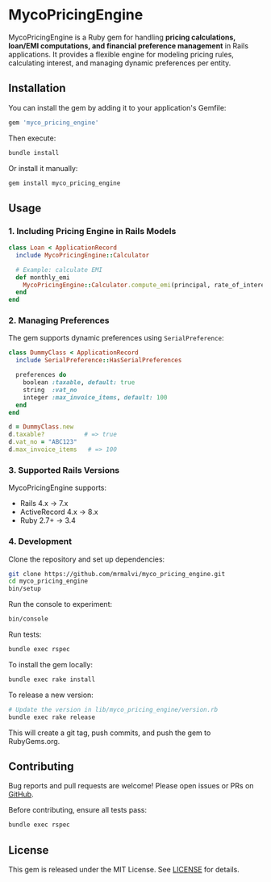 # MycoPricingEngine

MycoPricingEngine is a Ruby gem for handling **pricing calculations, loan/EMI computations, and financial preference management** in Rails applications. It provides a flexible engine for modeling pricing rules, calculating interest, and managing dynamic preferences per entity.

## Installation

You can install the gem by adding it to your application's Gemfile:

```ruby
gem 'myco_pricing_engine'
```

Then execute:

```bash
bundle install
```

Or install it manually:

```bash
gem install myco_pricing_engine
```

## Usage

### 1. Including Pricing Engine in Rails Models

```ruby
class Loan < ApplicationRecord
  include MycoPricingEngine::Calculator

  # Example: calculate EMI
  def monthly_emi
    MycoPricingEngine::Calculator.compute_emi(principal, rate_of_interest, tenure)
  end
end
```

### 2. Managing Preferences

The gem supports dynamic preferences using `SerialPreference`:

```ruby
class DummyClass < ApplicationRecord
  include SerialPreference::HasSerialPreferences

  preferences do
    boolean :taxable, default: true
    string  :vat_no
    integer :max_invoice_items, default: 100
  end
end

d = DummyClass.new
d.taxable?           # => true
d.vat_no = "ABC123"
d.max_invoice_items   # => 100
```

### 3. Supported Rails Versions

MycoPricingEngine supports:

- Rails 4.x → 7.x
- ActiveRecord 4.x → 8.x
- Ruby 2.7+ → 3.4

### 4. Development

Clone the repository and set up dependencies:

```bash
git clone https://github.com/mrmalvi/myco_pricing_engine.git
cd myco_pricing_engine
bin/setup
```

Run the console to experiment:

```bash
bin/console
```

Run tests:

```bash
bundle exec rspec
```

To install the gem locally:

```bash
bundle exec rake install
```

To release a new version:

```bash
# Update the version in lib/myco_pricing_engine/version.rb
bundle exec rake release
```

This will create a git tag, push commits, and push the gem to RubyGems.org.

## Contributing

Bug reports and pull requests are welcome! Please open issues or PRs on [GitHub](https://github.com/mrmalvi/myco_pricing_engine).

Before contributing, ensure all tests pass:

```bash
bundle exec rspec
```

## License

This gem is released under the MIT License. See [LICENSE](LICENSE) for details.

